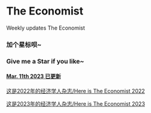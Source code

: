 # The Economist
Weekly updates The Economist
### 加个**星标**呗~
### Give me a **Star** if you like~

#### [Mar. 11th 2023 已更新](https://github.com/ThomasSu1/The_Economist/blob/main/2023/The%20Economist-2023.3.11.pdf)


[这是2022年的经济学人杂志/Here is The Economist 2022](https://github.com/ThomasSu1/The_Economist/tree/main/2022)

[这是2023年的经济学人杂志/Here is The Economist 2023](https://github.com/ThomasSu1/The_Economist/tree/main/2023)
